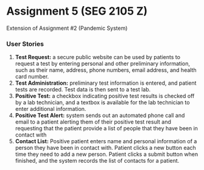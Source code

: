 # Assignment 5 (SEG 2105 Z)

Extension of Assignment #2 (Pandemic System) 


### User Stories
1. **Test Request:** a secure public website can be used by patients to request a test by entering personal and other preliminary information, such as their name, address, phone numbers, email address, and health card number.  
2. **Test Administration:** preliminary test information is entered, and patient tests are recorded. Test data is then sent to a test lab.  
3. **Positive Test:** a checkbox indicating positive test results is checked off by a lab technician, and a textbox is available for the lab technician to enter additional information.  
4. **Positive Test Alert:** system sends out an automated phone call and email to a patient alerting them of their positive test result and requesting that the patient provide a list of people that they have been in contact with  
5. **Contact List:** Positive patient enters name and personal information of a person they have been in contact with. Patient clicks a new button each time they need to add a new person. Patient clicks a submit button when finished, and the system records the list of contacts for a patient.  